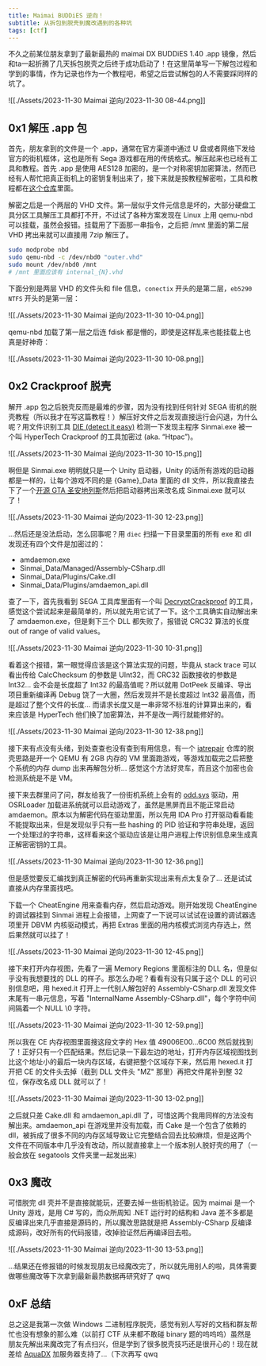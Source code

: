 ```yaml
---
title: Maimai BUDDiES 逆向！
subtitle: 从拆包到脱壳到魔改遇到的各种坑
tags: [ctf]
---
```


不久之前某位朋友拿到了最新最热的 maimai DX BUDDiES 1.40 .app 镜像，然后和ta一起折腾了几天拆包脱壳之后终于成功启动了！在这里简单写一下解包过程和学到的事情，作为记录也作为一个教程吧，希望之后尝试解包的人不需要踩同样的坑了。

![[./Assets/2023-11-30 Maimai 逆向/2023-11-30 08-44.png]]

## 0x1 解压 .app 包

首先，朋友拿到的文件是一个 .app，通常在官方渠道中通过 U 盘或者网络下发给官方的街机框体，这也是所有 Sega 游戏都在用的传统格式。解压起来也已经有工具和教程。首先 .app 是使用 AES128 加密的，是一个对称密钥加密算法，然而已经有人帮忙把真正街机上的密钥复制出来了，接下来就是按教程解密啦，工具和教程都在[这个仓库](https://gitdab.com/SEGA/sega/src/branch/master/tools/Filesystem)里面。

解密之后是一个两层的 VHD 文件。第一层似乎文件元信息是坏的，大部分硬盘工具分区工具解压工具都打不开，不过试了各种方案发现在 Linux 上用 qemu-nbd 可以挂载，虽然会报错。挂载用了下面那一串指令，之后把 /mnt 里面的第二层 VHD 拷出来就可以直接用 7zip 解压了。

```sh
sudo modprobe nbd
sudo qemu-nbd -c /dev/nbd0 "outer.vhd"
sudo mount /dev/nbd0 /mnt
# /mnt 里面应该有 internal_{N}.vhd
```

下面分别是两层 VHD 的文件头和 file 信息，`conectix` 开头的是第二层，`eb5290 NTFS` 开头的是第一层：

![[./Assets/2023-11-30 Maimai 逆向/2023-11-30 10-04.png]]

qemu-nbd 加载了第一层之后连 fdisk 都是懵的，即使是这样乱来也能挂载上也真是好神奇：

![[./Assets/2023-11-30 Maimai 逆向/2023-11-30 10-08.png]]

## 0x2 Crackproof 脱壳

解开 .app 包之后脱壳反而是最难的步骤，因为没有找到任何针对 SEGA 街机的脱壳教程（所以我才在写这篇教程！）解压好文件之后发现直接运行会闪退，为什么呢？用文件识别工具 [DIE (detect it easy)](https://github.com/horsicq/Detect-It-Easy) 检测一下发现主程序 Sinmai.exe 被一个叫 HyperTech Crackproof 的工具加密过 (aka. “Htpac”)。

![[./Assets/2023-11-30 Maimai 逆向/2023-11-30 10-15.png]]

啊但是 Sinmai.exe 明明就只是一个 Unity 启动器，Unity 的话所有游戏的启动器都是一样的，让每个游戏不同的是 {Game}\_Data 里面的 dll 文件，所以我直接去下了一个[开源 GTA 圣安地列斯](https://github.com/GTA-ASM/SanAndreasUnity)然后把启动器拷出来改名成 Sinmai.exe 就可以了！

![[./Assets/2023-11-30 Maimai 逆向/2023-11-30 12-23.png]]

...然后还是没法启动，怎么回事呢？用 `diec` 扫描一下目录里面的所有 exe 和 dll 发现还有四个文件是加密过的：

* amdaemon.exe
* Sinmai\_Data/Managed/Assembly-CSharp.dll
* Sinmai\_Data/Plugins/Cake.dll
* Sinmai\_Data/Plugins/amdaemon_api.dll

查了一下，首先我看到 SEGA 工具库里面有一个叫 [DecryptCrackproof](https://gitdab.com/SEGA/sega/src/branch/master/tools/Crackproof/DecryptCrackproofExe64) 的工具，感觉这个尝试起来是最简单的，所以就先用它试了一下。这个工具确实自动解出来了 amdaemon.exe，但是剩下三个 DLL 都失败了，报错说 CRC32 算法的长度 out of range of valid values。

![[./Assets/2023-11-30 Maimai 逆向/2023-11-30 10-31.png]]

看着这个报错，第一眼觉得应该是这个算法实现的问题，毕竟从 stack trace 可以看出传给 CalcChecksum 的参数是 UInt32，而 CRC32 函数接收的参数是 Int32... 会不会是长度超了 Int32 的最高值呢？所以就用 DotPeek 反编译、导出项目重新编译再 Debug 饶了一大圈，然后发现并不是长度超过 Int32 最高值，而是超过了整个文件的长度... 而请求长度又是一串非常不标准的计算算出来的，看来应该是 HyperTech 他们换了加密算法，并不是改一两行就能修好的。

![[./Assets/2023-11-30 Maimai 逆向/2023-11-30 12-38.png]]

接下来有点没有头绪，到处查查也没有查到有用信息，有一个 [iatrepair](https://github.com/rakisaionji/iatrepair) 仓库的脱壳思路是开一个 QEMU 有 2GB 内存的 VM 里面跑游戏，等游戏加载完之后把整个系统的内存 dump 出来再解包分析... 感觉这个方法好灵车，而且这个加密也会检测系统是不是 VM。

接下来去群里问了问，群友给我了一份街机系统上会有的 [odd.sys](https://drive.google.com/file/d/1J2M-9qiTt3C6Gz4lv8VdajpEZ03fXgcu/view?usp=sharing) 驱动，用 OSRLoader 加载进系统就可以启动游戏了，虽然是黑屏而且不能正常启动 amdaemon。原本以为解密代码在驱动里面，所以先用 IDA Pro 打开驱动看看能不能提取出来，但是发现似乎只有一些 hashing 的 PID 验证和字符串处理，返回一个处理过的字符串，这样看来这个驱动应该是让用户进程上传识别信息来生成真正解密密钥的工具。

![[./Assets/2023-11-30 Maimai 逆向/2023-11-30 12-36.png]]

但是感觉要反汇编找到真正解密的代码再重新实现出来有点太复杂了... 还是试试直接从内存里面找吧。

下载一个 CheatEngine 用来查看内存，然后启动游戏。刚开始发现 CheatEngine 的调试器挂到 Sinmai 进程上会报错，上网查了一下说可以试试在设置的调试器选项里开 DBVM 内核驱动模式，再把 Extras 里面的用内核模式浏览内存选上，然后果然就可以挂了！

![[./Assets/2023-11-30 Maimai 逆向/2023-11-30 12-45.png]]

接下来打开内存视图，先看了一遍 Memory Regions 里面标注的 DLL 名，但是似乎没有我想要找的 DLL 的样子。那怎么办呢？看看有没有只属于这个 DLL 的可识别信息吧，用 hexed.it 打开上一代别人解包好的 Assembly-CSharp.dll 发现文件末尾有一串元信息，写着 "InternalName Assembly-CSharp.dll"，每个字符中间间隔着一个 NULL \\0 字符。

![[./Assets/2023-11-30 Maimai 逆向/2023-11-30 12-59.png]]

所以我在 CE 内存视图里面搜这段文字的 Hex 值 49006E00...6C00 然后就找到了！正好只有一个匹配结果。然后记录一下最左边的地址，打开内存区域视图找到比这个地址小的最后一块内存区域，右键把整个区域存下来，然后用 hexed.it 打开把 CE 的文件头去掉（截到 DLL 文件头 "MZ" 那里）再把文件尾补到整 32 位，保存改名成 DLL 就可以了！

![[./Assets/2023-11-30 Maimai 逆向/2023-11-30 13-02.png]]

之后就只差 Cake.dll 和 amdaemon_api.dll 了，可惜这两个我用同样的方法没有解出来。amdaemon_api 在游戏里并没有加载，而 Cake 是一个包含了依赖的 dll，被拆成了很多不同的内存区域导致让它完整结合回去比较麻烦，但是这两个文件在不同版本中几乎没有改动，所以就直接拿上一个版本别人脱好壳的用了（一般会放在 segatools 文件夹里一起发出来）

## 0x3 魔改

可惜脱完 dll 壳并不是直接就能玩，还要去掉一些街机验证。因为 maimai 是一个 Unity 游戏，是用 C# 写的，而众所周知 .NET 运行时的结构和 Java 差不多都是反编译出来几乎直接是源码的，所以魔改思路就是把 Assembly-CSharp 反编译成源码，改好所有的代码报错，改掉验证然后再编译回去啦。

![[./Assets/2023-11-30 Maimai 逆向/2023-11-30 13-53.png]]

...结果还在修报错的时候发现朋友已经魔改完了，所以就先用别人的啦，具体需要做哪些魔改等下次拿到最新最热数据再研究好了 qwq

## 0xF 总结

总之这是我第一次做 Windows 二进制程序脱壳，感觉有别人写好的文档和群友帮忙也没有想象的那么难（以前打 CTF 从来都不敢碰 binary 题的呜呜呜）虽然是朋友先解出来魔改完了有点扫兴，但是学到了很多脱壳技巧还是很开心的！现在就差给 [AquaDX](https://github.com/hykilpikonna/AquaDX) 加服务器支持了...（下次再写 qwq
